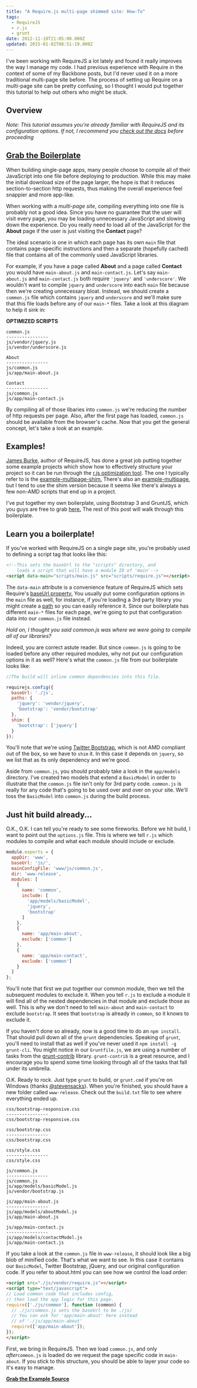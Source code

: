 ```yaml
---
title: "A Require.js multi-page shimmed site: How-To"
tags:
  - RequireJS
  - r.js
  - grunt
date: 2012-11-18T21:05:00.000Z
updated: 2015-01-02T08:51:19.000Z
---
```


I've been working with RequireJS a lot lately and found it really improves the way I manage my code. I had previous experience with Require in the context of some of my Backbone posts, but I'd never used it on a more traditional multi-page site before. The process of setting up Require on a multi-page site can be pretty confusing, so I thought I would put together this tutorial to help out others who might be stuck.

## Overview

*Note: This tutorial assumes you're already familiar with RequireJS and its configuration options. If not, I recommend you [check out the docs](http://requirejs.org/) before proceeding*

## [Grab the Boilerplate](https://github.com/robdodson/requirejs-multipage-shim-boilerplate)

When building single-page apps, many people choose to compile all of their JavaScript into one file before deploying to production. While this may make the initial download size of the page larger, the hope is that it reduces section-to-section http requests, thus making the overall experience feel snappier and more app-like.

When working with a *multi-page site*, compiling everything into one file is probably not a good idea. Since you have no guarantee that the user will visit every page, you may be loading unnecessary JavaScript and slowing down the experience. Do you really need to load all of the JavaScript for the **About** page if the user is just visiting the **Contact** page?

The ideal scenario is one in which each page has its own `main` file that contains page-specific instructions and then a separate (hopefully cached) file that contains all of the commonly used JavaScript libraries.

For example, if you have a page called **About** and a page called **Contact** you would have `main-about.js` and `main-contact.js`. Let's say `main-about.js` and `main-contact.js` both require `'jquery'` and `'underscore'`. We wouldn't want to compile `jquery` and `underscore` into each `main` file because then we're creating unnecessary bloat. Instead, we should create a `common.js` file which contains `jquery` and `underscore` and we'll make sure that this file loads before any of our `main-*` files. Take a look at this diagram to help it sink in:

**OPTIMIZED SCRIPTS**

```
common.js
----------------
js/vendor/jquery.js
js/vendor/underscore.js

About
----------------
js/common.js
js/app/main-about.js

Contact
----------------
js/common.js
js/app/main-contact.js
```

By compiling all of those libaries into `common.js` we're reducing the number of http requests per page. Also, after the first page has loaded, `common.js` should be available from the browser's cache. Now that you get the general concept, let's take a look at an example.

## Examples!

[James Burke](https://twitter.com/jrburke), author of RequireJS, has done a great job putting together some example projects which show how to effectively structure your project so it can be run through the [r.js optimization tool](http://requirejs.org/docs/optimization.html). The one I typically refer to is the [example-multipage-shim.](https://github.com/requirejs/example-multipage-shim) There's also an [example-multipage](https://github.com/requirejs/example-multipage), but I tend to use the shim version because it seems like there's always a few non-AMD scripts that end up in a project.

I've put together my own boilerplate, using Bootstrap 3 and GruntJS, which you guys are free to grab [here.](https://github.com/robdodson/requirejs-multipage-shim-tutorial) The rest of this post will walk through this boilerplate.

## Learn you a boilerplate!

If you've worked with RequireJS on a single page site, you're probably used to defining a script tag that looks like this:

```html
<!--This sets the baseUrl to the "scripts" directory, and
    loads a script that will have a module ID of 'main'-->
<script data-main="scripts/main.js" src="scripts/require.js"></script>
```

The `data-main` attribute is a convenience feature of RequireJS which sets Require's [baseUrl property.](http://requirejs.org/docs/api.html#config-baseUrl) You usually put some configuration options in the `main` file as well, for instance, if you're loading a 3rd party library you might create a [path](http://requirejs.org/docs/api.html#config-paths) so you can easily reference it. Since our boilerplate has different `main-*` files for each page, we're going to put that configuration data into our `common.js` file instead.

*Hold on, I thought you said common.js was where we were going to compile all of our libraries?*

Indeed, you are correct astute reader. But since `common.js` is going to be loaded before any other required modules, why not put our configuration options in it as well? Here's what the `common.js` file from our boilerplate looks like:

```js
//The build will inline common dependencies into this file.

requirejs.config({
  baseUrl: './js',
  paths: {
    'jquery': 'vendor/jquery',
    'bootstrap': 'vendor/bootstrap'
  },
  shim: {
    'bootstrap': ['jquery']
  }
});
```

You'll note that we're using [Twitter Bootstrap](http://twitter.github.com/bootstrap/), which is not AMD compliant out of the box, so we have to `shim` it. In this case it depends on `jquery`, so we list that as its only dependency and we're good.

Aside from `common.js`, you should probably take a look in the `app/models` directory. I've created two models that extend a `BasicModel` in order to illustrate that the `common.js` file isn't only for 3rd party code. `common.js` is really for any code that's going to be used over and over on your site. We'll toss the `BasicModel` into `common.js` during the build process.

## Just hit build already...

O.K., O.K. I can tell you're ready to see some fireworks. Before we hit build, I want to point out the `options.js` file. This is where we tell `r.js` which modules to compile and what each module should include or exclude.

```js
module.exports = {
  appDir: 'www',
  baseUrl: 'js/',
  mainConfigFile: 'www/js/common.js',
  dir: 'www-release',
  modules: [
    {
      name: 'common',
      include: [
        'app/models/basicModel',
        'jquery',
        'bootstrap'
      ]
    },
    {
      name: 'app/main-about',
      exclude: ['common']
    },
    {
      name: 'app/main-contact',
      exclude: ['common']
    }
  ]
};
```

You'll note that first we put together our common module, then we tell the subsequent modules to exclude it. When you tell `r.js` to exclude a module it will find all of the nested dependencies in that module and exclude those as well. This is why we don't need to tell `main-about` and `main-contact` to exclude `bootstrap`. It sees that `bootstrap` is already in `common`, so it knows to exclude it.

If you haven't done so already, now is a good time to do an `npm install`. That should pull down all of the `grunt` dependencies. Speaking of `grunt`, you'll need to install that as well if you've never used it `npm install -g grunt-cli`. You might notice in our `Gruntfile.js`, we are using a number of tasks from the [grunt-contrib](https://github.com/gruntjs/grunt-contrib) library. `grunt-contrib` is a great resource, and I encourage you to spend some time looking through all of the tasks that fall under its umbrella.

O.K. Ready to rock. Just type `grunt` to build, or `grunt.cmd` if you're on Windows (thanks [@stevensacks](http://twitter.com/stevensacks)). When you're finished, you should have a new folder called `www-release`. Check out the `build.txt` file to see where everything ended up.

```
css/bootstrap-responsive.css
----------------
css/bootstrap-responsive.css

css/bootstrap.css
----------------
css/bootstrap.css

css/style.css
----------------
css/style.css

js/common.js
----------------
js/common.js
js/app/models/basicModel.js
js/vendor/bootstrap.js

js/app/main-about.js
----------------
js/app/models/aboutModel.js
js/app/main-about.js

js/app/main-contact.js
----------------
js/app/models/contactModel.js
js/app/main-contact.js
```

If you take a look at the `common.js` file in `www-release`, it should look like a big blob of minified code. That's what we want to see. In this case it contains our `BasicModel`, Twitter Bootstrap, jQuery, and our original configuration code. If you refer to about.html you can see how we control the load order:

```html
<script src="./js/vendor/require.js"></script>
<script type="text/javascript">
// Load common code that includes config,
// then load the app logic for this page.
require(['./js/common'], function (common) {
  // ./js/common.js sets the baseUrl to be ./js/
  // You can ask for 'app/main-about' here instead
  // of './js/app/main-about'
  require(['app/main-about']);
});
</script>
```

First, we bring in RequireJS. Then we load `common.js`, and only *after*`common.js` is loaded do we request the page specific code in `main-about`. If you stick to this structure, you should be able to layer your code so it's easy to manage.

**[Grab the Example Source](https://github.com/robdodson/requirejs-multipage-shim-tutorial)**